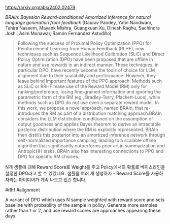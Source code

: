 https://arxiv.org/abs/2402.02479

*BRAIn: Bayesian Reward-conditioned Amortized Inference for natural language generation from feedback* (Gaurav Pandey, Yatin Nandwani, Tahira Naseem, Mayank Mishra, Guangxuan Xu, Dinesh Raghu, Sachindra Joshi, Asim Munawar, Ramón Fernandez Astudillo)

> Following the success of Proximal Policy Optimization (PPO) for Reinforcement Learning from Human Feedback (RLHF), new techniques such as Sequence Likelihood Calibration (SLiC) and Direct Policy Optimization (DPO) have been proposed that are offline in nature and use rewards in an indirect manner. These techniques, in particular DPO, have recently become the tools of choice for LLM alignment due to their scalability and performance. However, they leave behind important features of the PPO approach. Methods such as SLiC or RRHF make use of the Reward Model (RM) only for ranking/preference, losing fine-grained information and ignoring the parametric form of the RM (eg., Bradley-Terry, Plackett-Luce), while methods such as DPO do not use even a separate reward model. In this work, we propose a novel approach, named BRAIn, that re-introduces the RM as part of a distribution matching approach.BRAIn considers the LLM distribution conditioned on the assumption of output goodness and applies Bayes theorem to derive an intractable posterior distribution where the RM is explicitly represented. BRAIn then distills this posterior into an amortized inference network through self-normalized importance sampling, leading to a scalable offline algorithm that significantly outperforms prior art in summarization and AntropicHH tasks. BRAIn also has interesting connections to PPO and DPO for specific RM choices.

N개 샘플에 대해 Reward Score로 Weight를 주고 Policy에서의 확률로 베이스라인을 설정한 DPO라고 할 수 있겠네요. 샘플을 여러 개 생성하자 - Reward Score를 사용하자라는 아이디어가 계속 나오고 있긴 합니다.

#rlhf #alignment 

A variant of DPO which uses N sample weighted with reward score and sets baseline with probability of the sample in policy. Generate more samples rather than 1 or 2, and use reward scores are approaches appearing these days.